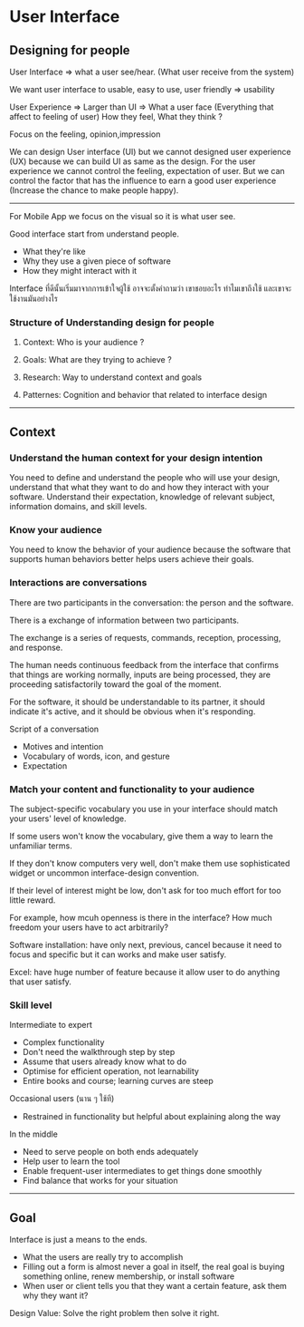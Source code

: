 # User Interface

## Designing for people

User Interface => what a user see/hear. (What user receive from the system) 

We want user interface to usable, easy to use, user friendly => usability

User Experience => Larger than UI => What a user face (Everything that affect to feeling of user) How they feel, What they think ?

Focus on the feeling, opinion,impression

We can design User interface (UI) but we cannot designed user experience (UX) because we can build UI as same as the design. For the user experience we cannot control the feeling, expectation of user. But we can control the factor that has the influence to earn a good user experience (Increase the chance to make people happy).

---

For Mobile App we focus on the visual so it is what user see.

Good interface start from understand people.

- What they're like
- Why they use a given piece of software
- How they might interact with it

Interface ที่ดีนั้นเริ่มมาจากการเข้าใจผู้ใช้ อาจจะตั้งคำถามว่า เขาชอบอะไร ทำไมเขาถึงใช้ และเขาจะใช้งานมันอย่างไร

### Structure of Understanding design for people

1) Context: Who is your audience ?

2) Goals: What are they trying to achieve ?

3) Research: Way to understand context and goals

4) Patternes: Cognition and behavior that related to interface design

---

## Context

### Understand the human context for your design intention

You need to define and understand the people who will use your design, understand that what they want to do and how they interact with your software. Understand their expectation, knowledge of relevant subject, information domains, and skill levels.

### Know your audience

You need to know the behavior of your audience because the software that supports human behaviors better helps users achieve their goals.

### Interactions are conversations

There are two participants in the conversation: the person and the software.

There is a exchange of information between two participants.

The exchange is a series of requests, commands, reception, processing, and response.

The human needs continuous feedback from the interface that confirms that things are working normally, inputs are being processed, they are proceeding satisfactorily toward the goal of the moment.

For the software, it should be understandable to its partner, it should indicate it's active, and it should be obvious when it's responding.

Script of a conversation

- Motives and intention
- Vocabulary of words, icon, and gesture
- Expectation

### Match your content and functionality to your audience

The subject-specific vocabulary you use in your interface should match your users' level of knowledge.

If some users won't know the vocabulary, give them a way to learn the unfamiliar terms.

If they don't know computers very well, don't make them use sophisticated widget or uncommon interface-design convention.

If their level of interest might be low, don't ask for too much effort for too little reward.

For example, how mcuh openness is there in the interface? How much freedom your users have to act arbitrarily?

Software installation: have only next, previous, cancel because it need to focus and specific but it can works and make user satisfy.

Excel: have huge number of feature because it allow user to do anything that user satisfy.

### Skill level

Intermediate to expert
- Complex functionality
- Don't need the walkthrough step by step
- Assume that users already know what to do
- Optimise for efficient operation, not learnability
- Entire books and course; learning curves are steep

Occasional users (นาน ๆ ใช้ที)
- Restrained in functionality but helpful about explaining along the way

In the middle
- Need to serve people on both ends adequately
- Help user to learn the tool
- Enable frequent-user intermediates to get things done smoothly
- Find balance that works for your situation

--- 
## Goal

Interface is just a means to the ends.
- What the users are really try to accomplish
- Filling out a form is almost never a goal in itself, the real goal is buying something online, renew membership, or install software
- When user or client tells you that they want a certain feature, ask them why they want it?

Design Value: Solve the right problem then solve it right.
